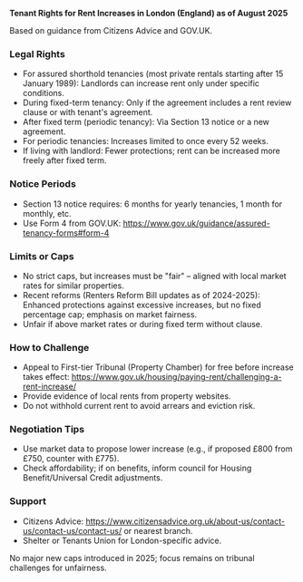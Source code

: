 **Tenant Rights for Rent Increases in London (England) as of August 2025**

Based on guidance from Citizens Advice and GOV.UK.

### Legal Rights
- For assured shorthold tenancies (most private rentals starting after 15 January 1989): Landlords can increase rent only under specific conditions.
- During fixed-term tenancy: Only if the agreement includes a rent review clause or with tenant's agreement.
- After fixed term (periodic tenancy): Via Section 13 notice or a new agreement.
- For periodic tenancies: Increases limited to once every 52 weeks.
- If living with landlord: Fewer protections; rent can be increased more freely after fixed term.

### Notice Periods
- Section 13 notice requires: 6 months for yearly tenancies, 1 month for monthly, etc.
- Use Form 4 from GOV.UK: https://www.gov.uk/guidance/assured-tenancy-forms#form-4

### Limits or Caps
- No strict caps, but increases must be "fair" – aligned with local market rates for similar properties.
- Recent reforms (Renters Reform Bill updates as of 2024-2025): Enhanced protections against excessive increases, but no fixed percentage cap; emphasis on market fairness.
- Unfair if above market rates or during fixed term without clause.

### How to Challenge
- Appeal to First-tier Tribunal (Property Chamber) for free before increase takes effect: https://www.gov.uk/housing/paying-rent/challenging-a-rent-increase/
- Provide evidence of local rents from property websites.
- Do not withhold current rent to avoid arrears and eviction risk.

### Negotiation Tips
- Use market data to propose lower increase (e.g., if proposed £800 from £750, counter with £775).
- Check affordability; if on benefits, inform council for Housing Benefit/Universal Credit adjustments.

### Support
- Citizens Advice: https://www.citizensadvice.org.uk/about-us/contact-us/contact-us/contact-us/ or nearest branch.
- Shelter or Tenants Union for London-specific advice.

No major new caps introduced in 2025; focus remains on tribunal challenges for unfairness.
